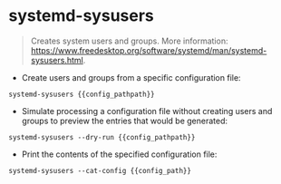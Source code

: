# systemd-sysusers

> Creates system users and groups.
> More information: <https://www.freedesktop.org/software/systemd/man/systemd-sysusers.html>.

- Create users and groups from a specific configuration file:

`systemd-sysusers {{config_pathpath}}`

- Simulate processing a configuration file without creating users and groups to preview the entries that would be generated:

`systemd-sysusers --dry-run {{config_pathpath}}`

- Print the contents of the specified configuration file:

`systemd-sysusers --cat-config {{config_path}}`
